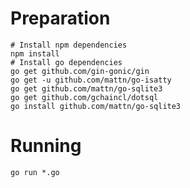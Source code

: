 # Preparation

```
# Install npm dependencies
npm install
# Install go dependencies
go get github.com/gin-gonic/gin
go get -u github.com/mattn/go-isatty
go get github.com/mattn/go-sqlite3
go get github.com/gchaincl/dotsql
go install github.com/mattn/go-sqlite3
```

# Running
`go run *.go`
